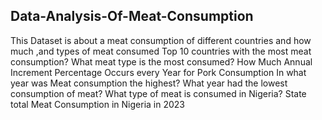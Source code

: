 ## Data-Analysis-Of-Meat-Consumption
This Dataset is about a meat consumption of different countries and how much ,and types of meat consumed
Top 10 countries with the most meat consumption?
What meat type is the most consumed?
How Much Annual Increment Percentage Occurs every Year for Pork Consumption
In what year was Meat consumption the highest?
What year had the lowest consumption of meat?
What type of meat is consumed in Nigeria?
State total Meat Consumption in Nigeria in 2023
